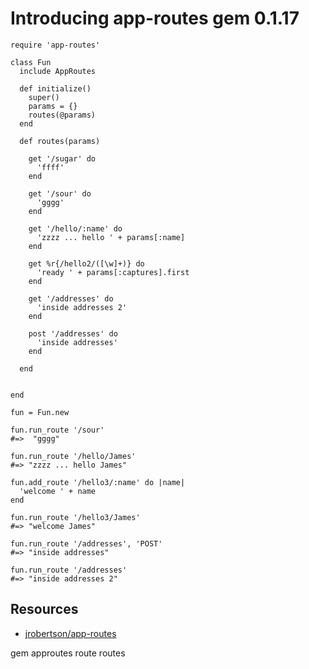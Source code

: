 # Introducing app-routes gem 0.1.17

    require 'app-routes'

    class Fun
      include AppRoutes

      def initialize()
        super()
        params = {}
        routes(@params)
      end

      def routes(params) 

        get '/sugar' do 
          'ffff'
        end

        get '/sour' do 
          'gggg'
        end

        get '/hello/:name' do
          'zzzz ... hello ' + params[:name]
        end

        get %r{/hello2/([\w]+)} do
          'ready ' + params[:captures].first
        end

        get '/addresses' do
          'inside addresses 2'
        end

        post '/addresses' do
          'inside addresses'
        end

      end


    end

    fun = Fun.new

    fun.run_route '/sour'
    #=>  "gggg"

    fun.run_route '/hello/James'
    #=> "zzzz ... hello James"

    fun.add_route '/hello3/:name' do |name|
      'welcome ' + name
    end

    fun.run_route '/hello3/James'
    #=> "welcome James"

    fun.run_route '/addresses', 'POST'
    #=> "inside addresses" 

    fun.run_route '/addresses'
    #=> "inside addresses 2"


## Resources

* [jrobertson/app-routes](https://github.com/jrobertson/app-routes)

gem approutes route routes
